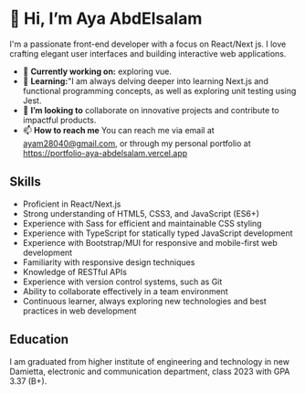 # 👋 Hi, I’m Aya AbdElsalam
I'm a passionate front-end developer with a focus on React/Next js. I love crafting elegant user interfaces and building interactive web applications.
- 🔭 **Currently working on:** exploring vue.
- 🌱 **Learning:**"I am always delving deeper into learning Next.js and functional programming concepts, as well as exploring unit testing using Jest.
- 💼 **I’m looking to** collaborate on innovative projects and contribute to impactful products.
- 📫 **How to reach me** You can reach me via email at ayam28040@gmail.com, or through my personal portfolio at https://portfolio-aya-abdelsalam.vercel.app
## Skills
- Proficient in React/Next.js
- Strong understanding of HTML5, CSS3, and JavaScript (ES6+)
- Experience with Sass for efficient and maintainable CSS styling
- Experience with TypeScript for statically typed JavaScript development
- Experience with Bootstrap/MUI for responsive and mobile-first web development
- Familiarity with responsive design techniques
- Knowledge of RESTful APIs
- Experience with version control systems, such as Git
- Ability to collaborate effectively in a team environment
- Continuous learner, always exploring new technologies and best practices in web development
## Education
 I am graduated from higher institute of engineering and technology in new Damietta, electronic and communication department, class 2023 with GPA 3.37 (B+).
<!---
Aya-AbdElsalam/Aya-AbdElsalam is a ✨ special ✨ repository because its `README.md` (this file) appears on your GitHub profile.
You can click the Preview link to take a look at your changes.
--->
